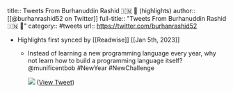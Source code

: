title:: Tweets From Burhanuddin Rashid 🇮🇳 💙 (highlights)
author:: [[@burhanrashid52 on Twitter]]
full-title:: "Tweets From Burhanuddin Rashid 🇮🇳 💙"
category:: #tweets
url:: https://twitter.com/burhanrashid52

- Highlights first synced by [[Readwise]] [[Jan 5th, 2023]]
	- Instead of learning a new programming language every year, why not learn how to build a programming language itself? @munificentbob
	  #NewYear #NewChallenge 
	  
	  ![](https://pbs.twimg.com/media/Fli0WeRaEAAlbj8.jpg) ([View Tweet](https://twitter.com/burhanrashid52/status/1610235186830249985))